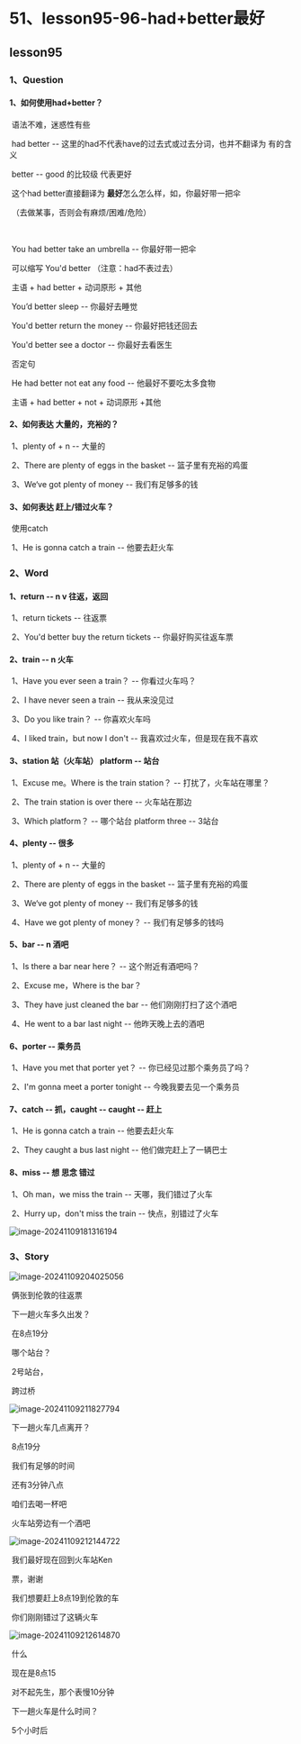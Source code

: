 # 51、lesson95-96-had+better最好



## lesson95



### 1、Question

#### 	1、如何使用had+better？

​		语法不难，迷惑性有些

​		had better -- 这里的had不代表have的过去式或过去分词，也并不翻译为 有的含义

​		better -- good 的比较级 代表更好

​		这个had better直接翻译为 **最好**怎么怎么样，如，你最好带一把伞

​		（去做某事，否则会有麻烦/困难/危险）

​	

​		You had better take an umbrella -- 你最好带一把伞

​		可以缩写 You'd better （注意：had不表过去）

​		主语 + had better + 动词原形 + 其他



​		You’d better sleep -- 你最好去睡觉

​		You'd better return the money -- 你最好把钱还回去

​		You'd better see a doctor -- 你最好去看医生



​		否定句

​		He had better not eat any food -- 他最好不要吃太多食物

​		主语 + had better + not + 动词原形 +其他





#### 	2、如何表达 大量的，充裕的？

​	1、plenty of + n -- 大量的

​	2、There are plenty of eggs in the basket -- 篮子里有充裕的鸡蛋

​	3、We‘ve got plenty of money -- 我们有足够多的钱





#### 	3、如何表达 赶上/错过火车？

​		使用catch

​	1、He is gonna catch a train -- 他要去赶火车





### 2、Word

#### 	1、return -- n v 往返，返回

​	1、return tickets -- 往返票

​	2、You'd better buy the return tickets -- 你最好购买往返车票





#### 	2、train -- n 火车

​	1、Have you ever seen a train？ -- 你看过火车吗？

​	2、I have never seen a train -- 我从来没见过

​	3、Do you like train？ -- 你喜欢火车吗

​	4、I liked train，but now I don't -- 我喜欢过火车，但是现在我不喜欢





#### 	3、station 站（火车站） platform -- 站台

​	1、Excuse me。Where is the train station？ -- 打扰了，火车站在哪里？

​	2、The train station is over there -- 火车站在那边

​	3、Which platform？ -- 哪个站台   platform three -- 3站台



#### 	4、plenty -- 很多

​	1、plenty of + n -- 大量的

​	2、There are plenty of eggs in the basket -- 篮子里有充裕的鸡蛋

​	3、We‘ve got plenty of money -- 我们有足够多的钱

​	4、Have we got plenty of money？ -- 我们有足够多的钱吗





#### 	5、bar -- n 酒吧 

​	1、Is there a bar near here？ -- 这个附近有酒吧吗？

​	2、Excuse me，Where is the bar？

​	3、They have just cleaned the bar -- 他们刚刚打扫了这个酒吧

​	4、He went to a bar last night -- 他昨天晚上去的酒吧



#### 	6、porter -- 乘务员

​	1、Have you met that porter yet？ -- 你已经见过那个乘务员了吗？

​	2、I'm gonna meet a porter tonight -- 今晚我要去见一个乘务员



#### 	7、catch -- 抓，caught -- caught -- 赶上

​	1、He is gonna catch a train -- 他要去赶火车

​	2、They caught a bus last night -- 他们做完赶上了一辆巴士





#### 	8、miss -- 想 思念 错过

​	1、Oh man，we miss the train -- 天哪，我们错过了火车

​	2、Hurry up，don't miss the train -- 快点，别错过了火车





![image-20241109181316194](./../../.vuepress/public/images/image-20241109181316194.png)



### 3、Story

![image-20241109204025056](./../../.vuepress/public/images/image-20241109204025056.png)

​	俩张到伦敦的往返票

​	下一趟火车多久出发？

​	在8点19分

​	哪个站台？

​	2号站台，

​	跨过桥



![image-20241109211827794](./../../.vuepress/public/images/image-20241109211827794.png)

​	下一趟火车几点离开？

​	8点19分

​	我们有足够的时间

​	还有3分钟八点

​	咱们去喝一杯吧

​	火车站旁边有一个酒吧



![image-20241109212144722](./../../.vuepress/public/images/image-20241109212144722.png)

​	我们最好现在回到火车站Ken

​	票，谢谢

​	我们想要赶上8点19到伦敦的车

​	你们刚刚错过了这辆火车



![image-20241109212614870](./../../.vuepress/public/images/image-20241109212614870.png)

​	什么

​	现在是8点15

​	对不起先生，那个表慢10分钟

​	下一趟火车是什么时间？

​	5个小时后



























































































